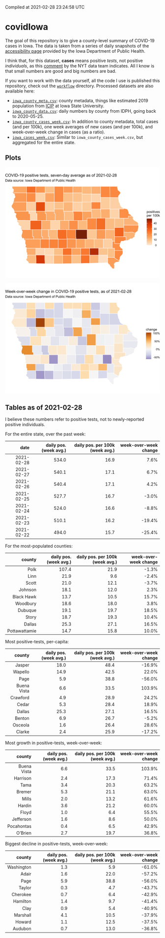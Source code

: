 Compiled at 2021-02-28 23:24:58 UTC

<!-- README.md is generated from README.Rmd. Please edit that file -->

# covidIowa

<!-- badges: start -->
<!-- badges: end -->

The goal of this repository is to give a county-level summary of
COVID-19 cases in Iowa. The data is taken from a series of daily
snapshots of the [accessibility
page](https://coronavirus.iowa.gov/pages/access) provided by the Iowa
Department of Public Health.

I think that, for this dataset, **cases** means positive *tests*, not
positive *individuals*, as this
[comment](https://github.com/nytimes/covid-19-data/issues/546#issuecomment-784247266)
by the NYT data team indicates. All I know is that small numbers are
good and big numbers are bad.

If you want to work with the data yourself, all the code I use is
published this repository, check out the [`workflow`](workflow)
directory. Processed datasets are also available here:

-   [`iowa_county_meta.csv`](https://github.com/ijlyttle/covidIowa/blob/master/workflow/data/99-publish/iowa_county_meta.csv):
    county metadata, things like estimated 2019 population from
    [ICIP](https://www.icip.iastate.edu/tables/population/counties-estimates)
    at Iowa State University.
-   [`iowa_county_data.csv`](https://github.com/ijlyttle/covidIowa/blob/master/workflow/data/99-publish/iowa_county_data.csv):
    daily numbers by county from IDPH, going back to 2020-05-25.
-   [`iowa_county_cases_week.csv`](https://github.com/ijlyttle/covidIowa/blob/master/workflow/data/99-publish/iowa_county_data.csv):
    In addition to county metadata, total cases (and per 100k), one week
    averages of new cases (and per 100k), and week-over-week change in
    cases (as a ratio).
-   [`iowa_cases_week.csv`](https://github.com/ijlyttle/covidIowa/blob/master/workflow/data/99-publish/iowa_county_data.csv):
    Similar to `iowa_county_cases_week.csv`, but aggregated for the
    entire state.

## Plots

![](workflow/data/99-publish/iowa_cases.png)

![](workflow/data/99-publish/iowa_change.png)

## Tables as of 2021-02-28

I believe these numbers refer to positive tests, not to newly-reported
positive individuals.

For the entire state, over the past week:

|       date | daily pos. (week avg.) | daily pos. per 100k (week avg.) | week-over-week change |
|-----------:|-----------------------:|--------------------------------:|----------------------:|
| 2021-02-28 |                  534.0 |                            16.9 |                  7.6% |
| 2021-02-27 |                  540.1 |                            17.1 |                  6.7% |
| 2021-02-26 |                  540.4 |                            17.1 |                  4.2% |
| 2021-02-25 |                  527.7 |                            16.7 |                 -3.0% |
| 2021-02-24 |                  524.0 |                            16.6 |                 -8.8% |
| 2021-02-23 |                  510.1 |                            16.2 |                -19.4% |
| 2021-02-22 |                  494.0 |                            15.7 |                -25.4% |

For the most-populated counties:

|        county | daily pos. (week avg.) | daily pos. per 100k (week avg.) | week-over-week change |
|--------------:|-----------------------:|--------------------------------:|----------------------:|
|          Polk |                  107.4 |                            21.9 |                 -1.3% |
|          Linn |                   21.9 |                             9.6 |                 -2.4% |
|         Scott |                   21.0 |                            12.1 |                 -3.7% |
|       Johnson |                   18.1 |                            12.0 |                  2.3% |
|    Black Hawk |                   13.7 |                            10.5 |                 15.7% |
|      Woodbury |                   18.6 |                            18.0 |                  3.8% |
|       Dubuque |                   19.1 |                            19.7 |                 18.5% |
|         Story |                   18.7 |                            19.3 |                 10.4% |
|        Dallas |                   25.3 |                            27.1 |                 16.5% |
| Pottawattamie |                   14.7 |                            15.8 |                 10.0% |

Most positive-tests, per-capita:

|      county | daily pos. (week avg.) | daily pos. per 100k (week avg.) | week-over-week change |
|------------:|-----------------------:|--------------------------------:|----------------------:|
|      Jasper |                   18.0 |                            48.4 |                -16.9% |
|     Wapello |                   14.9 |                            42.5 |                 22.0% |
|        Page |                    5.9 |                            38.8 |                -56.0% |
| Buena Vista |                    6.6 |                            33.5 |                103.9% |
|    Crawford |                    4.9 |                            28.9 |                 24.2% |
|       Cedar |                    5.3 |                            28.4 |                 18.9% |
|      Dallas |                   25.3 |                            27.1 |                 16.5% |
|      Benton |                    6.9 |                            26.7 |                 -5.2% |
|     Osceola |                    1.6 |                            26.4 |                 28.6% |
|      Clarke |                    2.4 |                            25.9 |                -17.2% |

Most growth in positive-tests, week-over-week:

|      county | daily pos. (week avg.) | daily pos. per 100k (week avg.) | week-over-week change |
|------------:|-----------------------:|--------------------------------:|----------------------:|
| Buena Vista |                    6.6 |                            33.5 |                103.9% |
|    Harrison |                    2.4 |                            17.3 |                 71.4% |
|        Tama |                    3.4 |                            20.3 |                 63.2% |
|      Bremer |                    5.3 |                            21.1 |                 63.0% |
|       Mills |                    2.0 |                            13.2 |                 61.6% |
|      Hardin |                    3.6 |                            21.2 |                 60.0% |
|       Floyd |                    1.0 |                             6.4 |                 55.5% |
|   Jefferson |                    1.6 |                             8.6 |                 50.0% |
|  Pocahontas |                    0.4 |                             6.5 |                 42.9% |
|     O’Brien |                    2.7 |                            19.7 |                 36.8% |

Biggest decline in positive-tests, week-over-week:

|     county | daily pos. (week avg.) | daily pos. per 100k (week avg.) | week-over-week change |
|-----------:|-----------------------:|--------------------------------:|----------------------:|
| Washington |                    1.3 |                             5.9 |                -61.0% |
|      Adair |                    1.6 |                            22.0 |                -57.2% |
|       Page |                    5.9 |                            38.8 |                -56.0% |
|     Taylor |                    0.3 |                             4.7 |                -43.7% |
|   Cherokee |                    0.7 |                             6.4 |                -42.9% |
|   Hamilton |                    1.4 |                             9.7 |                -41.4% |
|       Clay |                    0.9 |                             5.4 |                -40.9% |
|   Marshall |                    4.1 |                            10.5 |                -37.9% |
|     Howard |                    1.1 |                            12.5 |                -37.5% |
|    Audubon |                    0.7 |                            13.0 |                -36.8% |
